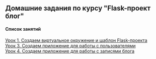 ## Домашние задания по курсу "Flask-проект блог"

#### Список занятий

[Урок 1. Создаем виртуальное окружение и шаблон Flask-проекта](https://github.com/Dr0nx/flask_blog/tree/lesson_1/) <br>
[Урок 3. Создаем приложение для работы с пользователями](https://github.com/Dr0nx/flask_blog/tree/lesson_3/) <br>
[Урок 4. Создаем приложение для работы с записями блога](https://github.com/Dr0nx/flask_blog/tree/lesson_4/) <br>